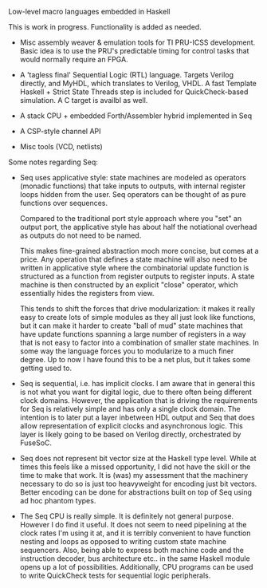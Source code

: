 Low-level macro languages embedded in Haskell

This is work in progress.  Functionality is added as needed.


- Misc assembly weaver & emulation tools for TI PRU-ICSS development.
  Basic idea is to use the PRU's predictable timing for control tasks
  that would normally require an FPGA.

- A 'tagless final' Sequential Logic (RTL) language.  Targets Verilog
  directly, and MyHDL, which translates to Verilog, VHDL.  A fast
  Template Haskell + Strict State Threads step is included for
  QuickCheck-based simulation.  A C target is availbl as well.

- A stack CPU + embedded Forth/Assembler hybrid implemented in Seq

- A CSP-style channel API

- Misc tools  (VCD, netlists)



Some notes regarding Seq:

- Seq uses applicative style: state machines are modeled as operators
  (monadic functions) that take inputs to outputs, with internal
  register loops hidden from the user.  Seq operators can be thought
  of as pure functions over sequences.
  
  Compared to the traditional port style approach where you "set" an
  output port, the applicative style has about half the notiational
  overhead as outputs do not need to be named.
  
  This makes fine-grained abstraction moch more concise, but comes at
  a price.  Any operation that defines a state machine will also need
  to be written in applicative style where the combinatorial update
  function is structured as a function from register outputs to
  register inputs.  A state machine is then constructed by an explicit
  "close" operator, which essentially hides the registers from view.
  
  This tends to shift the forces that drive modularization: it makes
  it really easy to create lots of simple modules as they all just
  look like functions, but it can make it harder to create "ball of
  mud" state machines that have update functions spanning a large
  number of registers in a way that is not easy to factor into a
  combination of smaller state machines.  In some way the language
  forces you to modularize to a much finer degree.  Up to now I have
  found this to be a net plus, but it takes some getting used to.

- Seq is sequential, i.e. has implicit clocks.  I am aware that in
  general this is not what you want for digital logic, due to there
  often being different clock domains.  However, the application that
  is driving the requirements for Seq is relatively simple and has
  only a single clock domain.  The intention is to later put a layer
  inbetween HDL output and Seq that does allow representation of
  explicit clocks and asynchronous logic.  This layer is likely going
  to be based on Verilog directly, orchestrated by FuseSoC.

- Seq does not represent bit vector size at the Haskell type level.
  While at times this feels like a missed opportunity, I did not have
  the skill or the time to make that work.  It is (was) my assessment
  that the machinery necessary to do so is just too heavyweight for
  encoding just bit vectors.  Better encoding can be done for
  abstractions built on top of Seq using ad hoc phantom types.

- The Seq CPU is really simple.  It is definitely not general purpose.
  However I do find it useful.  It does not seem to need pipelining at
  the clock rates I'm using it at, and it is terribly convenient to
  have function nesting and loops as opposed to writing custom state
  machine sequencers.  Also, being able to express both machine code
  and the instruction decoder, bus architecture etc.. in the same
  Haskell module opens up a lot of possibilities.  Additionally, CPU
  programs can be used to write QuickCheck tests for sequential logic
  peripherals.
  
  








